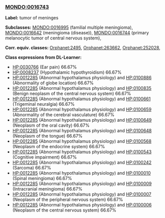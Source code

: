 
### [MONDO:0016743](http://purl.obolibrary.org/obo/MONDO_0016743)
**Label:** tumor of meninges

**Subclasses:** [MONDO:0016995](http://purl.obolibrary.org/obo/MONDO_0016995) (familial multiple meningioma), [MONDO:0016642](http://purl.obolibrary.org/obo/MONDO_0016642) (meningioma (disease)), [MONDO:0016744](http://purl.obolibrary.org/obo/MONDO_0016744) (primary melanocytic tumor of central nervous system), 

**Corr. equiv. classes:** [Orphanet:2495](http://www.orpha.net/ORDO/Orphanet_2495), [Orphanet:263662](http://www.orpha.net/ORDO/Orphanet_263662), [Orphanet:252028](http://www.orpha.net/ORDO/Orphanet_252028), 

**Class expressions from DL-Learner:**

- [HP:0030766](http://purl.obolibrary.org/obo/HP_0030766) (Ear pain) 66.67%
- [HP:0008237](http://purl.obolibrary.org/obo/HP_0008237) (Hypothalamic hypothyroidism) 66.67%
- [HP:0012285](http://purl.obolibrary.org/obo/HP_0012285) (Abnormal hypothalamus physiology) and [HP:0100886](http://purl.obolibrary.org/obo/HP_0100886) (Abnormality of globe location) 66.67%
- [HP:0012285](http://purl.obolibrary.org/obo/HP_0012285) (Abnormal hypothalamus physiology) and [HP:0100835](http://purl.obolibrary.org/obo/HP_0100835) (Benign neoplasm of the central nervous system) 66.67%
- [HP:0012285](http://purl.obolibrary.org/obo/HP_0012285) (Abnormal hypothalamus physiology) and [HP:0100661](http://purl.obolibrary.org/obo/HP_0100661) (Trigeminal neuralgia) 66.67%
- [HP:0012285](http://purl.obolibrary.org/obo/HP_0012285) (Abnormal hypothalamus physiology) and [HP:0100659](http://purl.obolibrary.org/obo/HP_0100659) (Abnormality of the cerebral vasculature) 66.67%
- [HP:0012285](http://purl.obolibrary.org/obo/HP_0012285) (Abnormal hypothalamus physiology) and [HP:0100649](http://purl.obolibrary.org/obo/HP_0100649) (Neoplasm of the oral cavity) 66.67%
- [HP:0012285](http://purl.obolibrary.org/obo/HP_0012285) (Abnormal hypothalamus physiology) and [HP:0100648](http://purl.obolibrary.org/obo/HP_0100648) (Neoplasm of the tongue) 66.67%
- [HP:0012285](http://purl.obolibrary.org/obo/HP_0012285) (Abnormal hypothalamus physiology) and [HP:0100568](http://purl.obolibrary.org/obo/HP_0100568) (Neoplasm of the endocrine system) 66.67%
- [HP:0012285](http://purl.obolibrary.org/obo/HP_0012285) (Abnormal hypothalamus physiology) and [HP:0100543](http://purl.obolibrary.org/obo/HP_0100543) (Cognitive impairment) 66.67%
- [HP:0012285](http://purl.obolibrary.org/obo/HP_0012285) (Abnormal hypothalamus physiology) and [HP:0100242](http://purl.obolibrary.org/obo/HP_0100242) (Sarcoma) 66.67%
- [HP:0012285](http://purl.obolibrary.org/obo/HP_0012285) (Abnormal hypothalamus physiology) and [HP:0100010](http://purl.obolibrary.org/obo/HP_0100010) (Spinal meningioma) 66.67%
- [HP:0012285](http://purl.obolibrary.org/obo/HP_0012285) (Abnormal hypothalamus physiology) and [HP:0100009](http://purl.obolibrary.org/obo/HP_0100009) (Intracranial meningioma) 66.67%
- [HP:0012285](http://purl.obolibrary.org/obo/HP_0012285) (Abnormal hypothalamus physiology) and [HP:0100007](http://purl.obolibrary.org/obo/HP_0100007) (Neoplasm of the peripheral nervous system) 66.67%
- [HP:0012285](http://purl.obolibrary.org/obo/HP_0012285) (Abnormal hypothalamus physiology) and [HP:0100006](http://purl.obolibrary.org/obo/HP_0100006) (Neoplasm of the central nervous system) 66.67%


